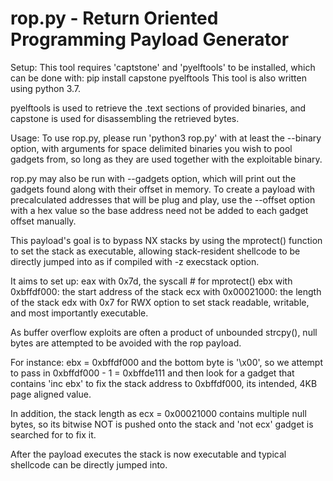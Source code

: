 # rop.py - Return Oriented Programming Payload Generator

Setup: 
This tool requires 'captstone' and 'pyelftools' to be installed, which can be done with:
pip install capstone pyelftools
This tool is also written using python 3.7.

pyelftools is used to retrieve the .text sections of provided binaries, and capstone is used for disassembling the retrieved bytes. 

Usage:
To use rop.py, please run 'python3 rop.py' with at least the --binary option, with arguments for space delimited binaries you wish to pool gadgets from, so long as they are used together with the exploitable binary. 

rop.py may also be run with --gadgets option, which will print out the gadgets found along with their offset in memory. To create a payload with precalculated addresses that will be plug and play, use the --offset option with a hex value so the base address need not be added to each gadget offset manually. 

This payload's goal is to bypass NX stacks by using the mprotect() function to set the stack as executable, allowing stack-resident shellcode to be directly jumped into as if compiled with -z execstack option.

It aims to set up:
eax with 0x7d, the syscall # for mprotect()
ebx with 0xbffdf000: the start address of the stack
ecx with 0x00021000: the length of the stack
edx with 0x7 for RWX option to set stack readable, writable, and most importantly executable.

As buffer overflow exploits are often a product of unbounded strcpy(), null bytes are attempted to be avoided with the rop payload.

For instance:
ebx = 0xbffdf000 and the bottom byte is '\x00', so we attempt to pass in 0xbffdf000 - 1 = 0xbffde111 and then look for a gadget that contains 'inc ebx' to fix the stack address to 0xbffdf000, its intended, 4KB page aligned value.

In addition, the stack length as ecx = 0x00021000 contains multiple null bytes, so its bitwise NOT is pushed onto the stack and 'not ecx' gadget is searched for to fix it. 

After the payload executes the stack is now executable and typical shellcode can be directly jumped into.